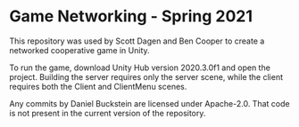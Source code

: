 # Game Networking - Spring 2021

This repository was used by Scott Dagen and Ben Cooper to create a networked cooperative game in Unity.

To run the game, download Unity Hub version 2020.3.0f1 and open the project. Building the server requires only the 
server scene, while the client requires both the Client and ClientMenu scenes.

Any commits by Daniel Buckstein are licensed under Apache-2.0. That code is not present in the current version of the repository.